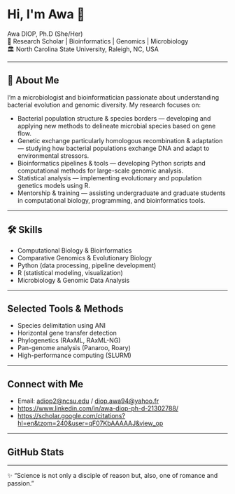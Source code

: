 # Hi, I'm Awa 👋

Awa DIOP, Ph.D (She/Her)  
📍 Research Scholar | Bioinformatics | Genomics | Microbiology  
🏛️ North Carolina State University, Raleigh, NC, USA  

---

## 🔬 About Me
I’m a microbiologist and bioinformatician passionate about understanding bacterial evolution and genomic diversity. My research focuses on:

- Bacterial population structure & species borders — developing and applying new methods to delineate microbial species based on gene flow.  
- Genetic exchange particularly homologous recombination & adaptation — studying how bacterial populations exchange DNA and adapt to environmental stressors.  
- Bioinformatics pipelines & tools — developing Python scripts and computational methods for large-scale genomic analysis.  
- Statistical analysis — implementing evolutionary and population genetics models using R.  
- Mentorship & training — assisting undergraduate and graduate students in computational biology, programming, and bioinformatics tools.  

---

## 🛠️ Skills
- Computational Biology & Bioinformatics  
- Comparative Genomics & Evolutionary Biology  
- Python (data processing, pipeline development)  
- R (statistical modeling, visualization)  
- Microbiology & Genomic Data Analysis  

---

## Selected Tools & Methods
- Species delimitation using ANI  
- Horizontal gene transfer detection  
- Phylogenetics (RAxML, RAxML-NG)  
- Pan-genome analysis (Panaroo, Roary)  
- High-performance computing (SLURM)  

---

## Connect with Me
- Email: adiop2@ncsu.edu / diop.awa94@yahoo.fr 
- https://www.linkedin.com/in/awa-diop-ph-d-21302788/ 
- https://scholar.google.com/citations?hl=en&tzom=240&user=qF07KbAAAAAJ&view_op

---

## GitHub Stats

---
✨ “Science is not only a disciple of reason but, also, one of romance and passion.”  
